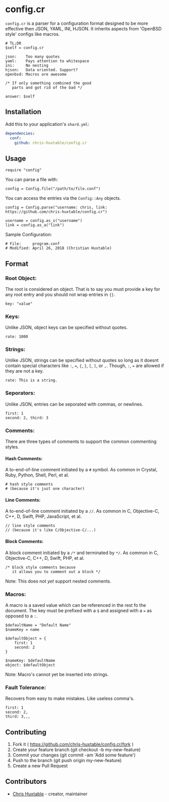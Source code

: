 # config.cr

`config.cr` is a parser for a configuration format designed to be more effective then JSON, YAML, INI, HJSON. It inherits aspects from  'OpenBSD style' configs like macros.

```
# TL;DR
$self = config.cr

json:    Too many quotes
yaml:    Pays attention to whitespace
ini:     No nesting
hjson:   Data oriented. Support?
openbsd: Macros are awesome

/* If only something combined the good
   parts and got rid of the bad */

answer: $self
```


## Installation

Add this to your application's `shard.yml`:

```yaml
dependencies:
  conf:
    github: chris-huxtable/config.cr
```


## Usage

```crystal
require "config"
```

You can parse a file with:
```
config = Config.file("/path/to/file.conf")
```

You can access the entries via the `Config::Any` objects.
```
config = Config.parse("username: chris, link: https://github.com/chris-huxtable/config.cr")

username = config.as_s("username")
link = config.as_a("link")
```

Sample Configuration:
```
# File:     program.conf
# Modified: April 26, 2018 (Christian Huxtable)

```



## Format

### Root Object:
The root is considered an object. That is to say you must provide a key for any root entry and you should not wrap entries in `{}`.
```
key: "value"
```


### Keys:
Unlike JSON, object keys can be specified without quotes.
```
rate: 1000
```


### Strings:
Unlike JSON, strings can be specified without quotes so long as it doesnt contain special characters like `:`, `=`, `{`, `}`, `[`, `]`, or `,`. Though, `:`, `=` are allowed if they are not a key.
```
rate: This is a string.
```


### Seporators:
Unlike JSON, entries can be seporated with commas, or newlines.
```
first: 1
second: 2, third: 3
```


### Comments:
There are three types of comments to support the common commenting styles.

#### Hash Comments:
A to-end-of-line comment initiated by a `#` symbol. As common in Crystal, Ruby, Python, Shell, Perl, et al.
```
# hash style comments
# (because it's just one character)
```

#### Line Comments:
A to-end-of-line comment initiated by a `//`. As common in C, Objective-C, C++, D, Swift, PHP, JavaScript, et al.
```
// line style comments
// (because it's like C/Objective-C/...)
```

#### Block Comments:
A block comment initiated by a `/*` and terminated by `*/`. As common in C, Objective-C, C++, D, Swift, PHP, et al.
```
/* block style comments because
   it allows you to comment out a block */
```
Note: This does not *yet* support nested comments.


### Macros:
A macro is a saved value which can be referenced in the rest fo the document. The key must be prefixed with a `$` and assigned with a `=` as opposed to a `:`.
```
$defaultName = "Default Name"
$nameKey = name

$defaultObject = {
	first: 1
	second: 2
}

$nameKey: $defaultName
object: $defaultObject
```

Note: Macro's cannot yet be inserted into strings.


### Fault Tolerance:
Recovers from easy to make  mistakes. Like useless comma's.
```
first: 1
second: 2,
third: 3,,,
```


## Contributing

1. Fork it ( https://github.com/chris-huxtable/config.cr/fork )
2. Create your feature branch (git checkout -b my-new-feature)
3. Commit your changes (git commit -am 'Add some feature')
4. Push to the branch (git push origin my-new-feature)
5. Create a new Pull Request

## Contributors

- [Chris Huxtable](https://github.com/chris-huxtable) - creator, maintainer
